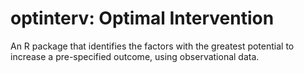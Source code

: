 # optinterv: Optimal Intervention
An R package that identifies the factors with the greatest potential to increase a pre-specified outcome, 
using observational data.
